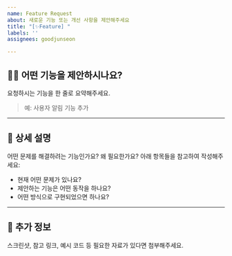 ```yaml
---
name: Feature Request
about: 새로운 기능 또는 개선 사항을 제안해주세요
title: "[✨Feature] "
labels: ''
assignees: goodjunseon

---
```


## 🙋‍♀️ 어떤 기능을 제안하시나요?

요청하시는 기능을 한 줄로 요약해주세요.
> 예: 사용자 알림 기능 추가

---

## 📌 상세 설명

어떤 문제를 해결하려는 기능인가요? 왜 필요한가요? 아래 항목들을 참고하여 작성해주세요:

- 현재 어떤 문제가 있나요?
- 제안하는 기능은 어떤 동작을 하나요?
- 어떤 방식으로 구현되었으면 하나요?

---

## 📎 추가 정보

스크린샷, 참고 링크, 예시 코드 등 필요한 자료가 있다면 첨부해주세요.
